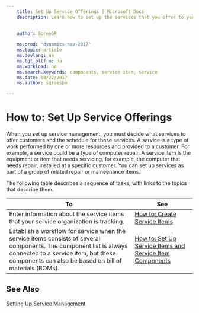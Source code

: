 ```yaml
---
    title: Set Up Service Offerings | Microsoft Docs
    description: Learn how to set up the services that you offer to your customers.
    
     
    author: SorenGP

    ms.prod: "dynamics-nav-2017"
    ms.topic: article
    ms.devlang: na
    ms.tgt_pltfrm: na
    ms.workload: na
    ms.search.keywords: components, service item, service
    ms.date: 08/22/2017
    ms.author: sgroespe

---
```


# How to: Set Up Service Offerings
When you set up service management, you must decide what services to offer customers and the schedule for those services. A service is a type of work performed by one or more resources and provided to a customer. For example, a service could be a type of computer repair. A service item is the equipment or item that needs servicing, for example, the computer that needs repair, installed at a specific customer. You can set up services as part of a group of related repair or maineenance items.  
  
The following table describes a sequence of tasks, with links to the topics that describe them.  
  
|**To**|**See**|  
|------------|-------------|  
|Enter information about the service items that your service organization is tracking.|[How to: Create Service Items](service-how-to-create-service-items.md)|  
|Establish a workflow for service when the service items consists of several components. The component list is always connected to a service item, but these components can also be based on bill of materials (BOMs).|[How to: Set Up Service Items and Service Item Components](service-how-setup-service-items.md)|  
  
## See Also  
[Setting Up Service Management](service-setup-service.md)   